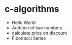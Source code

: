 # c-algorithms
* Hello World
* Addition of two numbers
* calculate price on discount 
* Fibonacci Series